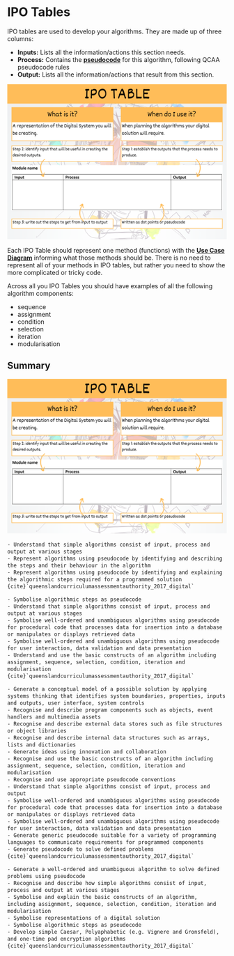 # IPO Tables

IPO tables are used to develop your algorithms. They are made up of three columns:

- **Inputs:** Lists all the information/actions this section needs.
- **Process:** Contains the **[pseudocode](../2_concepts/2-4_pseudocode.md)** for this algorithm, following QCAA pseudocode rules
- **Output:** Lists all the information/actions that result from this section.

![IPO Table](./assets/ipo_table.png)

Each IPO Table should represent one method (functions) with the **[Use Case Diagram](../3_explore/4_use_case_diagram.md)** informing what those methods should be. There is no need to represent all of your methods in IPO tables, but rather you need to show the more complicated or tricky code.

Across all you IPO Tables you should have examples of all the following algorithm components:

- sequence
- assignment
- condition
- selection
- iteration
- modularisation

## Summary

![IPO summary poster](assets/ipo_table.png)

```{admonition} Unit 1 subject matter covered:
- Understand that simple algorithms consist of input, process and output at various stages
- Represent algorithms using pseudocode by identifying and describing the steps and their behaviour in the algorithm
- Represent algorithms using pseudocode by identifying and explaining the algorithmic steps required for a programmed solution
{cite}`queenslandcurriculumassessmentauthority_2017_digital`
```

```{admonition} Unit 2 subject matter covered:
- Symbolise algorithmic steps as pseudocode
- Understand that simple algorithms consist of input, process and output at various stages
- Symbolise well-ordered and unambiguous algorithms using pseudocode for procedural code that processes data for insertion into a database or manipulates or displays retrieved data
- Symbolise well-ordered and unambiguous algorithms using pseudocode for user interaction, data validation and data presentation
- Understand and use the basic constructs of an algorithm including assignment, sequence, selection, condition, iteration and modularisation
{cite}`queenslandcurriculumassessmentauthority_2017_digital`
```

```{admonition} Unit 3 subject matter covered:
- Generate a conceptual model of a possible solution by applying systems thinking that identifies system boundaries, properties, inputs and outputs, user interface, system controls
- Recognise and describe program components such as objects, event handlers and multimedia assets
- Recognise and describe external data stores such as file structures or object libraries
- Recognise and describe internal data structures such as arrays, lists and dictionaries
- Generate ideas using innovation and collaboration
- Recognise and use the basic constructs of an algorithm including assignment, sequence, selection, condition, iteration and modularisation
- Recognise and use appropriate pseudocode conventions
- Understand that simple algorithms consist of input, process and output
- Symbolise well-ordered and unambiguous algorithms using pseudocode for procedural code that processes data for insertion into a database or manipulates or displays retrieved data
- Symbolise well-ordered and unambiguous algorithms using pseudocode for user interaction, data validation and data presentation
- Generate generic pseudocode suitable for a variety of programming languages to communicate requirements for programmed components
- Generate pseudocode to solve defined problems
{cite}`queenslandcurriculumassessmentauthority_2017_digital`
```

```{admonition} Unit 4 subject matter covered:
- Generate a well-ordered and unambiguous algorithm to solve defined problems using pseudocode
- Recognise and describe how simple algorithms consist of input, process and output at various stages
- Symbolise and explain the basic constructs of an algorithm, including assignment, sequence, selection, condition, iteration and modularisation
- Symbolise representations of a digital solution
- Symbolise algorithmic steps as pseudocode
- Develop simple Caesar, Polyaphabetic (e.g. Vignere and Gronsfeld), and one-time pad encryption algorithms
{cite}`queenslandcurriculumassessmentauthority_2017_digital`
```
